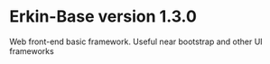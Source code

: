 # Erkin-Base version 1.3.0
Web front-end basic framework. Useful near bootstrap and other UI frameworks
